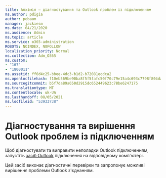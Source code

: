 ```yaml
---
title: Алхімія – діагностування та Outlook проблем із підключенням
ms.author: pdigia
author: pebaum
manager: jackiesm
ms.date: 04/21/2020
ms.audience: Admin
ms.topic: article
ms.service: o365-administration
ROBOTS: NOINDEX, NOFOLLOW
localization_priority: Normal
ms.collection: Adm_O365
ms.custom:
- "167"
- "1800011"
ms.assetid: ff6d4c25-bbee-4dc3-b1d2-b72081ecdca2
ms.openlocfilehash: f10eb569be90ba8f5f5fafc50f70c79e15a4c693c7798f804da4206846eccecc
ms.sourcegitcommit: b5f7da89a650d2915dc652449623c78be6247175
ms.translationtype: MT
ms.contentlocale: uk-UA
ms.lasthandoff: 08/05/2021
ms.locfileid: "53933738"
---
```

# <a name="diagnose-and-resolve-outlook-connectivity-issues"></a>Діагностування та вирішення Outlook проблем із підключенням

Щоб діагностувати та виправити неполадки Outlook підключенням, запустіть [засіб Outlook](https://aka.ms/SaRA-OutlookDisconnect-Alchemy) підключення на відповідному комп'ютері.
  
Цей засіб виконає діагностичні перевірки та запропонує можливі вирішення проблеми Outlook з'єднанням.
  